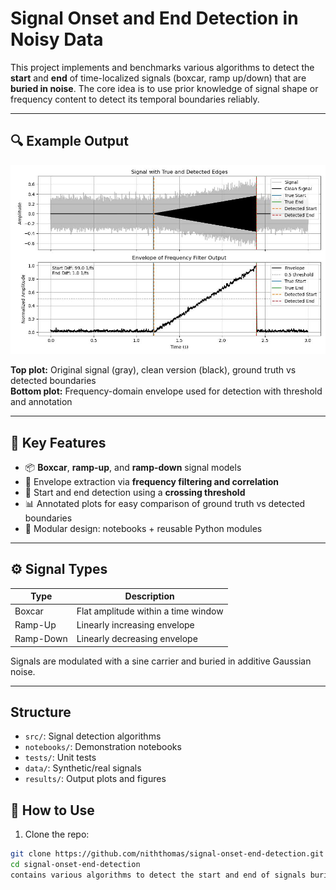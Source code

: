 # Signal Onset and End Detection in Noisy Data

This project implements and benchmarks various algorithms to detect the **start** and **end** of time-localized signals (boxcar, ramp up/down) that are **buried in noise**. The core idea is to use prior knowledge of signal shape or frequency content to detect its temporal boundaries reliably.

---

## 🔍 Example Output

![Frequency Filter Envelope](results/figures/frequency_filtering_result.jpg)

**Top plot:** Original signal (gray), clean version (black), ground truth vs detected boundaries  
**Bottom plot:** Frequency-domain envelope used for detection with threshold and annotation

---

## 🎯 Key Features

- 📦 **Boxcar**, **ramp-up**, and **ramp-down** signal models
- 🧠 Envelope extraction via **frequency filtering and correlation**
- 🎯 Start and end detection using a **crossing threshold**
- 📊 Annotated plots for easy comparison of ground truth vs detected boundaries
- 📁 Modular design: notebooks + reusable Python modules

---

## ⚙️ Signal Types

| Type        | Description                             |
|-------------|-----------------------------------------|
| Boxcar      | Flat amplitude within a time window     |
| Ramp-Up     | Linearly increasing envelope            |
| Ramp-Down   | Linearly decreasing envelope            |

Signals are modulated with a sine carrier and buried in additive Gaussian noise.

---

## Structure

- `src/`: Signal detection algorithms
- `notebooks/`: Demonstration notebooks
- `tests/`: Unit tests
- `data/`: Synthetic/real signals
- `results/`: Output plots and figures

## 🚀 How to Use

1. Clone the repo:

```bash
git clone https://github.com/niththomas/signal-onset-end-detection.git
cd signal-onset-end-detection
contains various algorithms to detect the start and end of signals buried in noise.

